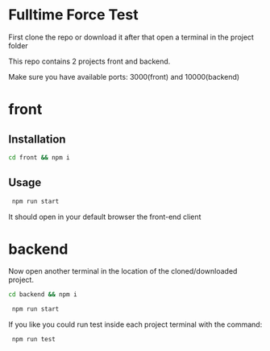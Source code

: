 # Fulltime Force Test

First clone the repo or download it after that 
open a terminal in the project folder

This repo contains 2 projects front and backend.

Make sure you have available ports: 3000(front) and 10000(backend)

# front 

## Installation

```bash
cd front && npm i
```

## Usage

```bash
 npm run start
```

It should open in your default browser the front-end client




# backend 

Now open another terminal in the location of the cloned/downloaded project.

```bash
cd backend && npm i
```

```bash
 npm run start
```

If you like you could run test inside each project terminal with the command:
```bash
 npm run test
```